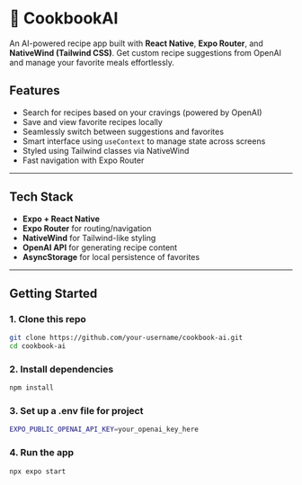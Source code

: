 # 🍳 CookbookAI

An AI-powered recipe app built with **React Native**, **Expo Router**, and **NativeWind (Tailwind CSS)**. Get custom recipe suggestions from OpenAI and manage your favorite meals effortlessly.

## Features

- Search for recipes based on your cravings (powered by OpenAI)
- Save and view favorite recipes locally
- Seamlessly switch between suggestions and favorites
- Smart interface using `useContext` to manage state across screens
- Styled using Tailwind classes via NativeWind
- Fast navigation with Expo Router

---

## Tech Stack

- **Expo + React Native**
- **Expo Router** for routing/navigation
- **NativeWind** for Tailwind-like styling
- **OpenAI API** for generating recipe content
- **AsyncStorage** for local persistence of favorites

---

## Getting Started

### 1. Clone this repo

```sh
git clone https://github.com/your-username/cookbook-ai.git
cd cookbook-ai
```
### 2. Install dependencies

```sh
npm install
```

### 3. Set up a .env file for project

```sh
EXPO_PUBLIC_OPENAI_API_KEY=your_openai_key_here
```

### 4. Run the app

```sh
npx expo start
```

